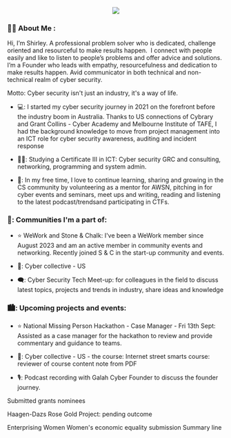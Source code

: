 <div id="header" align="center">
  <img src="https://i.giphy.com/media/v1.Y2lkPTc5MGI3NjExbmFwcjRmdHhkeXIxZWhmMHF2MmxpdHBlb3QzMDN2NWsycWt0eTU5NyZlcD12MV9pbnRlcm5hbF9naWZfYnlfaWQmY3Q9Zw/BferOKonYOspm28AiB/giphy.gif"/>
</div>

### :woman_technologist: About Me :
Hi, I’m Shirley.
A professional problem solver who is dedicated, challenge oriented and resourceful to make results happen. 
I connect with people easily and like to listen to people’s problems and offer advice and solutions. 
I’m a Founder who leads with empathy, resourcefulness and dedication to make results happen. Avid communicator in both technical and non-technical realm of cyber security.

Motto: Cyber security isn't just an industry, it's a way of life.

- 💻: I started my cyber security journey in 2021 on the forefront before the industry boom in Australia. Thanks to US connections of Cybrary and Grant Collins - Cyber Academy and Melbourne Institute of TAFE, I had the background knowledge to move from project management into an ICT role for cyber security awareness, auditing and incident response

- 👩‍🎓: Studying a Certificate III in ICT: Cyber security GRC and consulting, networking, programming and system admin.

- 🫡: In my free time, I love to continue learning, sharing and growing in the CS community by volunteering as a mentor for AWSN, pitching in for cyber events and seminars, meet ups and writing, reading and listening to the latest podcast/trendsand participating in CTFs.


### 💬: Communities I'm a part of:

- :star: WeWork and Stone & Chalk: I've been a WeWork member since August 2023 and am an active member in community events and networking. Recently joined S & C in the start-up community and events.

- 🌃: Cyber collective - US

- 🗨️: Cyber Security Tech Meet-up: for colleagues in the field to discuss latest topics, projects and trends in industry, share ideas and knowledge

 ### 🏙️: Upcoming projects and events:

- :star: National Missing Person Hackathon - Case Manager - Fri 13th Sept: Assisted as a case manager for the hackathon to review and provide commentary and guidance to teams.

- 🌃: Cyber collective - US - the course: Internet street smarts course: reviewer of course content note from PDF 

- 🎙️: Podcast recording with Galah Cyber Founder to discuss the founder journey.

Submitted grants nominees 

Haagen-Dazs Rose Gold Project: pending outcome

Enterprising Women Women's economic equality submission
Summary line
   
  
